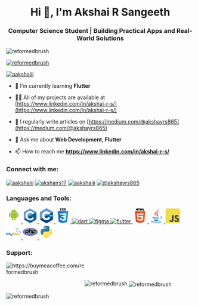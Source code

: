 <h1 align="center">Hi 👋, I'm Akshai R Sangeeth</h1>
<h3 align="center">Computer Science Student | Building Practical Apps and Real-World Solutions</h3>

<p align="left"> <img src="https://komarev.com/ghpvc/?username=reformedbrush&label=Profile%20views&color=0e75b6&style=flat" alt="reformedbrush" /> </p>

<p align="left"> <a href="https://github.com/ryo-ma/github-profile-trophy"><img src="https://github-profile-trophy.vercel.app/?username=reformedbrush" alt="reformedbrush" /></a> </p>

<p align="left"> <a href="https://twitter.com/aakshaiii" target="blank"><img src="https://img.shields.io/twitter/follow/aakshaiii?logo=twitter&style=for-the-badge" alt="aakshaiii" /></a> </p>

- 🌱 I’m currently learning **Flutter**

- 👨‍💻 All of my projects are available at [https://www.linkedin.com/in/akshai-r-s/](https://www.linkedin.com/in/akshai-r-s/)

- 📝 I regularly write articles on [https://medium.com/@akshayrs865](https://medium.com/@akshayrs865)

- 💬 Ask me about **Web Development, Flutter**

- 📫 How to reach me **https://www.linkedin.com/in/akshai-r-s/**

<h3 align="left">Connect with me:</h3>
<p align="left">
<a href="https://twitter.com/aakshaiii" target="blank"><img align="center" src="https://raw.githubusercontent.com/rahuldkjain/github-profile-readme-generator/master/src/images/icons/Social/twitter.svg" alt="aakshaiii" height="30" width="40" /></a>
<a href="https://stackoverflow.com/users/akshairs17" target="blank"><img align="center" src="https://raw.githubusercontent.com/rahuldkjain/github-profile-readme-generator/master/src/images/icons/Social/stack-overflow.svg" alt="akshairs17" height="30" width="40" /></a>
<a href="https://instagram.com/aakshaiii" target="blank"><img align="center" src="https://raw.githubusercontent.com/rahuldkjain/github-profile-readme-generator/master/src/images/icons/Social/instagram.svg" alt="aakshaiii" height="30" width="40" /></a>
<a href="https://medium.com/@akshayrs865" target="blank"><img align="center" src="https://raw.githubusercontent.com/rahuldkjain/github-profile-readme-generator/master/src/images/icons/Social/medium.svg" alt="@akshayrs865" height="30" width="40" /></a>
</p>

<h3 align="left">Languages and Tools:</h3>
<p align="left"> <a href="https://developer.android.com" target="_blank" rel="noreferrer"> <img src="https://raw.githubusercontent.com/devicons/devicon/master/icons/android/android-original-wordmark.svg" alt="android" width="40" height="40"/> </a> <a href="https://www.cprogramming.com/" target="_blank" rel="noreferrer"> <img src="https://raw.githubusercontent.com/devicons/devicon/master/icons/c/c-original.svg" alt="c" width="40" height="40"/> </a> <a href="https://www.w3schools.com/cpp/" target="_blank" rel="noreferrer"> <img src="https://raw.githubusercontent.com/devicons/devicon/master/icons/cplusplus/cplusplus-original.svg" alt="cplusplus" width="40" height="40"/> </a> <a href="https://www.w3schools.com/css/" target="_blank" rel="noreferrer"> <img src="https://raw.githubusercontent.com/devicons/devicon/master/icons/css3/css3-original-wordmark.svg" alt="css3" width="40" height="40"/> </a> <a href="https://dart.dev" target="_blank" rel="noreferrer"> <img src="https://www.vectorlogo.zone/logos/dartlang/dartlang-icon.svg" alt="dart" width="40" height="40"/> </a> <a href="https://www.figma.com/" target="_blank" rel="noreferrer"> <img src="https://www.vectorlogo.zone/logos/figma/figma-icon.svg" alt="figma" width="40" height="40"/> </a> <a href="https://flutter.dev" target="_blank" rel="noreferrer"> <img src="https://www.vectorlogo.zone/logos/flutterio/flutterio-icon.svg" alt="flutter" width="40" height="40"/> </a> <a href="https://www.w3.org/html/" target="_blank" rel="noreferrer"> <img src="https://raw.githubusercontent.com/devicons/devicon/master/icons/html5/html5-original-wordmark.svg" alt="html5" width="40" height="40"/> </a> <a href="https://www.java.com" target="_blank" rel="noreferrer"> <img src="https://raw.githubusercontent.com/devicons/devicon/master/icons/java/java-original.svg" alt="java" width="40" height="40"/> </a> <a href="https://developer.mozilla.org/en-US/docs/Web/JavaScript" target="_blank" rel="noreferrer"> <img src="https://raw.githubusercontent.com/devicons/devicon/master/icons/javascript/javascript-original.svg" alt="javascript" width="40" height="40"/> </a> <a href="https://www.mysql.com/" target="_blank" rel="noreferrer"> <img src="https://raw.githubusercontent.com/devicons/devicon/master/icons/mysql/mysql-original-wordmark.svg" alt="mysql" width="40" height="40"/> </a> <a href="https://www.php.net" target="_blank" rel="noreferrer"> <img src="https://raw.githubusercontent.com/devicons/devicon/master/icons/php/php-original.svg" alt="php" width="40" height="40"/> </a> <a href="https://www.python.org" target="_blank" rel="noreferrer"> <img src="https://raw.githubusercontent.com/devicons/devicon/master/icons/python/python-original.svg" alt="python" width="40" height="40"/> </a> </p>

<h3 align="left">Support:</h3>
<p><a href="https://www.buymeacoffee.com/https://buymeacoffee.com/reformedbrush"> <img align="left" src="https://cdn.buymeacoffee.com/buttons/v2/default-yellow.png" height="50" width="210" alt="https://buymeacoffee.com/reformedbrush" /></a></p><br><br>

<p><img align="left" src="https://github-readme-stats.vercel.app/api/top-langs?username=reformedbrush&show_icons=true&locale=en&layout=compact" alt="reformedbrush" /></p>

<p>&nbsp;<img align="center" src="https://github-readme-stats.vercel.app/api?username=reformedbrush&show_icons=true&locale=en" alt="reformedbrush" /></p>

<p><img align="center" src="https://github-readme-streak-stats.herokuapp.com/?user=reformedbrush&" alt="reformedbrush" /></p>
